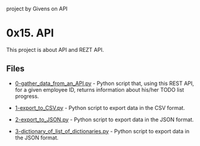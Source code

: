  project by Givens on API

# 0x15. API

This project is about API and REZT API.

## Files

- [0-gather_data_from_an_API.py](0-gather_data_from_an_API.py) - Python script that, using this REST API, for a given employee ID, returns information about his/her TODO list progress.

- [1-export_to_CSV.py](1-export_to_CSV.py) - Python script to export data in the CSV format.

- [2-export_to_JSON.py](2-export_to_JSON.py) - Python script to export data in the JSON format.

- [3-dictionary_of_list_of_dictionaries.py](3-dictionary_of_list_of_dictionaries.py) - Python script to export data in the JSON format.
